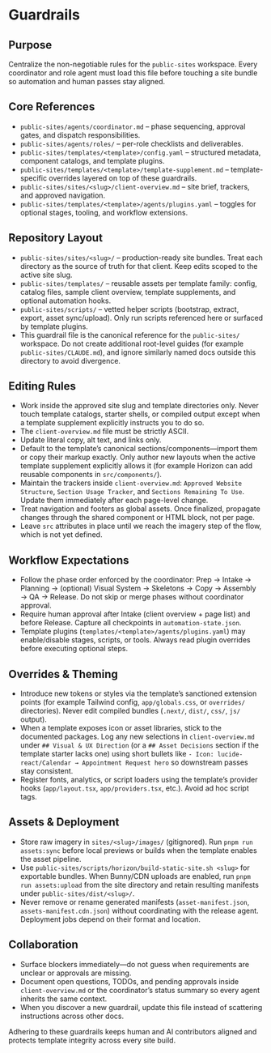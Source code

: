 # Guardrails

## Purpose
Centralize the non-negotiable rules for the `public-sites` workspace. Every coordinator and role agent must load this file before touching a site bundle so automation and human passes stay aligned.

## Core References
- `public-sites/agents/coordinator.md` – phase sequencing, approval gates, and dispatch responsibilities.
- `public-sites/agents/roles/` – per-role checklists and deliverables.
- `public-sites/templates/<template>/config.yaml` – structured metadata, component catalogs, and template plugins.
- `public-sites/templates/<template>/template-supplement.md` – template-specific overrides layered on top of these guardrails.
- `public-sites/sites/<slug>/client-overview.md` – site brief, trackers, and approved navigation.
- `public-sites/templates/<template>/agents/plugins.yaml` – toggles for optional stages, tooling, and workflow extensions.

## Repository Layout
- `public-sites/sites/<slug>/` – production-ready site bundles. Treat each directory as the source of truth for that client. Keep edits scoped to the active site slug.
- `public-sites/templates/` – reusable assets per template family: config, catalog files, sample client overview, template supplements, and optional automation hooks.
- `public-sites/scripts/` – vetted helper scripts (bootstrap, extract, export, asset sync/upload). Only run scripts referenced here or surfaced by template plugins.
- This guardrail file is the canonical reference for the `public-sites/` workspace. Do not create additional root-level guides (for example `public-sites/CLAUDE.md`), and ignore similarly named docs outside this directory to avoid divergence.

## Editing Rules
- Work inside the approved site slug and template directories only. Never touch template catalogs, starter shells, or compiled output except when a template supplement explicitly instructs you to do so.
- The `client-overview.md` file must be strictly ASCII.
- Update literal copy, alt text, and links only.
- Default to the template’s canonical sections/components—import them or copy their markup exactly. Only author new layouts when the active template supplement explicitly allows it (for example Horizon can add reusable components in `src/components/`).
- Maintain the trackers inside `client-overview.md`: `Approved Website Structure`, `Section Usage Tracker`, and `Sections Remaining To Use`. Update them immediately after each page-level change.
- Treat navigation and footers as global assets. Once finalized, propagate changes through the shared component or HTML block, not per page.
- Leave `src` attributes in place until we reach the imagery step of the flow, which is not yet defined.

## Workflow Expectations
- Follow the phase order enforced by the coordinator: Prep → Intake → Planning → (optional) Visual System → Skeletons → Copy → Assembly → QA → Release. Do not skip or merge phases without coordinator approval.
- Require human approval after Intake (client overview + page list) and before Release. Capture all checkpoints in `automation-state.json`.
- Template plugins (`templates/<template>/agents/plugins.yaml`) may enable/disable stages, scripts, or tools. Always read plugin overrides before executing optional steps.

## Overrides & Theming
- Introduce new tokens or styles via the template’s sanctioned extension points (for example Tailwind config, `app/globals.css`, or `overrides/` directories). Never edit compiled bundles (`.next/`, `dist/`, `css/`, `js/` output).
- When a template exposes icon or asset libraries, stick to the documented packages. Log any new selections in `client-overview.md` under `## Visual & UX Direction` (or a `## Asset Decisions` section if the template starter lacks one) using short bullets like `- Icon: lucide-react/Calendar → Appointment Request hero` so downstream passes stay consistent.
- Register fonts, analytics, or script loaders using the template’s provider hooks (`app/layout.tsx`, `app/providers.tsx`, etc.). Avoid ad hoc script tags.

## Assets & Deployment
- Store raw imagery in `sites/<slug>/images/` (gitignored). Run `pnpm run assets:sync` before local previews or builds when the template enables the asset pipeline.
- Use `public-sites/scripts/horizon/build-static-site.sh <slug>` for exportable bundles. When Bunny/CDN uploads are enabled, run `pnpm run assets:upload` from the site directory and retain resulting manifests under `public-sites/dist/<slug>/`.
- Never remove or rename generated manifests (`asset-manifest.json`, `assets-manifest.cdn.json`) without coordinating with the release agent. Deployment jobs depend on their format and location.

## Collaboration
- Surface blockers immediately—do not guess when requirements are unclear or approvals are missing.
- Document open questions, TODOs, and pending approvals inside `client-overview.md` or the coordinator’s status summary so every agent inherits the same context.
- When you discover a new guardrail, update this file instead of scattering instructions across other docs.

Adhering to these guardrails keeps human and AI contributors aligned and protects template integrity across every site build.

